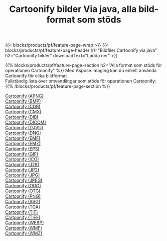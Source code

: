 ﻿---
title: Cartoonify bilder Via java, alla bildformat som stöds 
weight: 3920
url: /sv/java/cartoonify 
lang: sv
langdirlevel: 2
locales: zh-hans,ja,it,ru,de,es,fr,nl,id,lt,pl,pt,vi,tr,ko,zh-hant,ar,hi,th,sv,cs,uk,he
description: Med Aspose.Imaging kan du enkelt Cartoonify bilder via java
---

{{< blocks/products/pf/feature-page-wrap >}}
{{< blocks/products/pf/feature-page-header h1="Bildfiler Cartoonify via java" h2="Cartoonify bilder" downloadText="Ladda ner" >}}


{{% blocks/products/pf/feature-page-section  h2="Alla format som stöds för operationen Cartoonify" %}}
Med Aspose.Imaging kan du enkelt använda Cartoonify för olika bildformat
<br/>
Fullständig lista över omvandlingar som stöds för operationen Cartoonify:
{{% /blocks/products/pf/feature-page-section %}}
<div class="container-fluid productfamilypage bg-gray">
    <div class="convertypes bg-gray agp-content section">
        <div class="container">
		<div class="row other-converters">
		    <div class='col-md-2 other-converter remove-lp remove-rp'><a href="/imaging/sv/java/cartoonify/apng" >Cartoonify (APNG)</a></div><div class='col-md-2 other-converter remove-lp remove-rp'><a href="/imaging/sv/java/cartoonify/bmp" >Cartoonify (BMP)</a></div><div class='col-md-2 other-converter remove-lp remove-rp'><a href="/imaging/sv/java/cartoonify/cdr" >Cartoonify (CDR)</a></div><div class='col-md-2 other-converter remove-lp remove-rp'><a href="/imaging/sv/java/cartoonify/cmx" >Cartoonify (CMX)</a></div><div class='col-md-2 other-converter remove-lp remove-rp'><a href="/imaging/sv/java/cartoonify/dib" >Cartoonify (DIB)</a></div><div class='col-md-2 other-converter remove-lp remove-rp'><a href="/imaging/sv/java/cartoonify/dicom" >Cartoonify (DICOM)</a></div><div class='col-md-2 other-converter remove-lp remove-rp'><a href="/imaging/sv/java/cartoonify/djvu" >Cartoonify (DJVU)</a></div><div class='col-md-2 other-converter remove-lp remove-rp'><a href="/imaging/sv/java/cartoonify/dng" >Cartoonify (DNG)</a></div><div class='col-md-2 other-converter remove-lp remove-rp'><a href="/imaging/sv/java/cartoonify/emf" >Cartoonify (EMF)</a></div><div class='col-md-2 other-converter remove-lp remove-rp'><a href="/imaging/sv/java/cartoonify/emz" >Cartoonify (EMZ)</a></div><div class='col-md-2 other-converter remove-lp remove-rp'><a href="/imaging/sv/java/cartoonify/eps" >Cartoonify (EPS)</a></div><div class='col-md-2 other-converter remove-lp remove-rp'><a href="/imaging/sv/java/cartoonify/gif" >Cartoonify (GIF)</a></div><div class='col-md-2 other-converter remove-lp remove-rp'><a href="/imaging/sv/java/cartoonify/ico" >Cartoonify (ICO)</a></div><div class='col-md-2 other-converter remove-lp remove-rp'><a href="/imaging/sv/java/cartoonify/j2k" >Cartoonify (J2K)</a></div><div class='col-md-2 other-converter remove-lp remove-rp'><a href="/imaging/sv/java/cartoonify/jp2" >Cartoonify (JP2)</a></div><div class='col-md-2 other-converter remove-lp remove-rp'><a href="/imaging/sv/java/cartoonify/jpg" >Cartoonify (JPG)</a></div><div class='col-md-2 other-converter remove-lp remove-rp'><a href="/imaging/sv/java/cartoonify/jpeg" >Cartoonify (JPEG)</a></div><div class='col-md-2 other-converter remove-lp remove-rp'><a href="/imaging/sv/java/cartoonify/odg" >Cartoonify (ODG)</a></div><div class='col-md-2 other-converter remove-lp remove-rp'><a href="/imaging/sv/java/cartoonify/otg" >Cartoonify (OTG)</a></div><div class='col-md-2 other-converter remove-lp remove-rp'><a href="/imaging/sv/java/cartoonify/png" >Cartoonify (PNG)</a></div><div class='col-md-2 other-converter remove-lp remove-rp'><a href="/imaging/sv/java/cartoonify/svg" >Cartoonify (SVG)</a></div><div class='col-md-2 other-converter remove-lp remove-rp'><a href="/imaging/sv/java/cartoonify/tga" >Cartoonify (TGA)</a></div><div class='col-md-2 other-converter remove-lp remove-rp'><a href="/imaging/sv/java/cartoonify/tif" >Cartoonify (TIF)</a></div><div class='col-md-2 other-converter remove-lp remove-rp'><a href="/imaging/sv/java/cartoonify/tiff" >Cartoonify (TIFF)</a></div><div class='col-md-2 other-converter remove-lp remove-rp'><a href="/imaging/sv/java/cartoonify/webp" >Cartoonify (WEBP)</a></div><div class='col-md-2 other-converter remove-lp remove-rp'><a href="/imaging/sv/java/cartoonify/wmf" >Cartoonify (WMF)</a></div><div class='col-md-2 other-converter remove-lp remove-rp'><a href="/imaging/sv/java/cartoonify/wmz" >Cartoonify (WMZ)</a></div>
                </div>
        </div>
    </div>
</div>
<br/>
